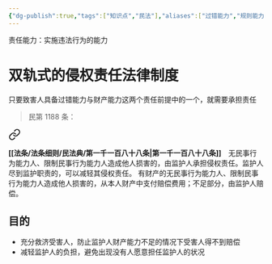 ```yaml
---
{"dg-publish":true,"tags":["知识点","民法"],"aliases":["过错能力","规则能力","民事责任能力","侵权行为能力"],"permalink":"/学习笔记studyup/民法总论/责任能力/","dgPassFrontmatter":true,"created":"2024-11-17T15:44:29.979+08:00","updated":"2024-11-17T15:45:47.864+08:00"}
---
```


责任能力：实施违法行为的能力
# 双轨式的侵权责任法律制度
只要致害人具备过错能力与财产能力这两个责任前提中的一个，就需要承担责任
>民第 1188 条：
<div class="transclusion internal-embed is-loaded"><a class="markdown-embed-link" href="/////#t1188" aria-label="Open link"><svg xmlns="http://www.w3.org/2000/svg" width="24" height="24" viewBox="0 0 24 24" fill="none" stroke="currentColor" stroke-width="2" stroke-linecap="round" stroke-linejoin="round" class="svg-icon lucide-link"><path d="M10 13a5 5 0 0 0 7.54.54l3-3a5 5 0 0 0-7.07-7.07l-1.72 1.71"></path><path d="M14 11a5 5 0 0 0-7.54-.54l-3 3a5 5 0 0 0 7.07 7.07l1.71-1.71"></path></svg></a><div class="markdown-embed">



**[[法条/法条细则/民法典/第一千一百八十八条\|第一千一百八十八条]]**　无民事行为能力人、限制民事行为能力人造成他人损害的，由监护人承担侵权责任。监护人尽到监护职责的，可以减轻其侵权责任。
有财产的无民事行为能力人、限制民事行为能力人造成他人损害的，从本人财产中支付赔偿费用；不足部分，由监护人赔偿。 

</div></div>

## 目的
- 充分救济受害人，防止监护人财产能力不足的情况下受害人得不到赔偿
- 减轻监护人的负担，避免出现没有人愿意担任监护人的状况